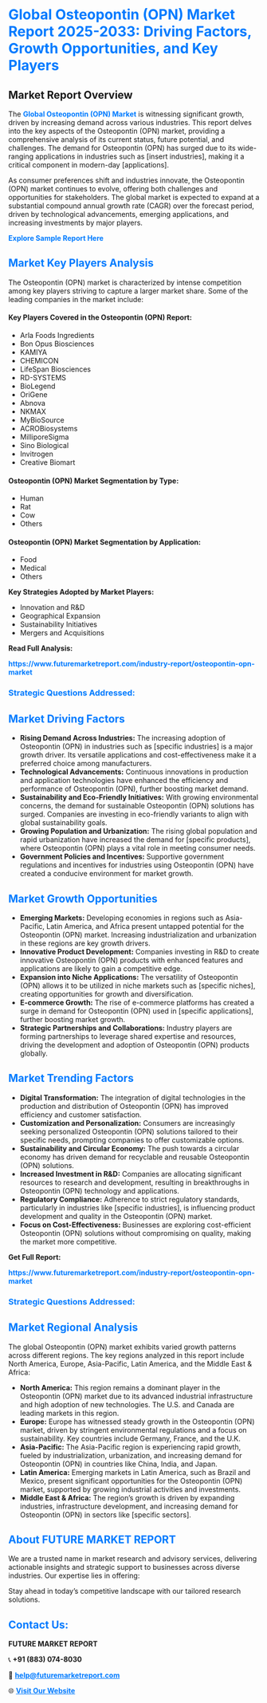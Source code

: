 <h1 style="color: #007BFF;">Global Osteopontin (OPN) Market Report 2025-2033: Driving Factors, Growth Opportunities, and Key Players</h1>

<section id="overview">
<h2>Market Report Overview</h2>
<p>The <a href="https://www.futuremarketreport.com/industry-report/osteopontin-opn-market" style="color: #007BFF; text-decoration: none;"><strong>Global Osteopontin (OPN) Market</strong></a> is witnessing significant growth, driven by increasing demand across various industries. This report delves into the key aspects of the Osteopontin (OPN) market, providing a comprehensive analysis of its current status, future potential, and challenges. The demand for Osteopontin (OPN) has surged due to its wide-ranging applications in industries such as [insert industries], making it a critical component in modern-day [applications].</p>
<p>As consumer preferences shift and industries innovate, the Osteopontin (OPN) market continues to evolve, offering both challenges and opportunities for stakeholders. The global market is expected to expand at a substantial compound annual growth rate (CAGR) over the forecast period, driven by technological advancements, emerging applications, and increasing investments by major players.</p>
</section>

<section id="overview">
<p><a href="https://www.futuremarketreport.com/request-sample/reportId=79314" style="color: #007BFF; text-decoration: none;"><strong>Explore Sample Report Here</strong></a></p>
</section>

<section id="key-players">
<h2 style="color: #007BFF;">Market Key Players Analysis</h2>
<p>The Osteopontin (OPN) market is characterized by intense competition among key players striving to capture a larger market share. Some of the leading companies in the market include:</p>
<h4>Key Players Covered in the Osteopontin (OPN) Report:</h4>
<ul><li>Arla Foods Ingredients</li><li>Bon Opus Biosciences</li><li>KAMIYA</li><li>CHEMICON</li><li>LifeSpan Biosciences</li><li>RD-SYSTEMS</li><li>BioLegend</li><li>OriGene</li><li>Abnova</li><li>NKMAX</li><li>MyBioSource</li><li>ACROBiosystems</li><li>MilliporeSigma</li><li>Sino Biological</li><li>Invitrogen</li><li>Creative Biomart</li></ul>
<h4>Osteopontin (OPN) Market Segmentation by Type:</h4>
<ul><li>Human</li><li>Rat</li><li>Cow</li><li>Others</li></ul>

<h4>Osteopontin (OPN) Market Segmentation by Application:</h4>
<ul><li>Food</li><li>Medical</li><li>Others</li></ul>
<p><strong>Key Strategies Adopted by Market Players:</strong></p>
<ul>
<li>Innovation and R&D</li>
<li>Geographical Expansion</li>
<li>Sustainability Initiatives</li>
<li>Mergers and Acquisitions</li>
</ul>
</section>

<section>
<p><strong>Read Full Analysis: </strong></p><a href="https://www.futuremarketreport.com/industry-report/osteopontin-opn-market" style="color: #007BFF; text-decoration: none;"><strong>https://www.futuremarketreport.com/industry-report/osteopontin-opn-market</strong></a>
<h3 style="color: #007BFF;">Strategic Questions Addressed:</h3>
</section>

<section id="driving-factors">
<h2 style="color: #007BFF;">Market Driving Factors</h2>
<ul>
<li><strong>Rising Demand Across Industries:</strong> The increasing adoption of Osteopontin (OPN) in industries such as [specific industries] is a major growth driver. Its versatile applications and cost-effectiveness make it a preferred choice among manufacturers.</li>
<li><strong>Technological Advancements:</strong> Continuous innovations in production and application technologies have enhanced the efficiency and performance of Osteopontin (OPN), further boosting market demand.</li>
<li><strong>Sustainability and Eco-Friendly Initiatives:</strong> With growing environmental concerns, the demand for sustainable Osteopontin (OPN) solutions has surged. Companies are investing in eco-friendly variants to align with global sustainability goals.</li>
<li><strong>Growing Population and Urbanization:</strong> The rising global population and rapid urbanization have increased the demand for [specific products], where Osteopontin (OPN) plays a vital role in meeting consumer needs.</li>
<li><strong>Government Policies and Incentives:</strong> Supportive government regulations and incentives for industries using Osteopontin (OPN) have created a conducive environment for market growth.</li>
</ul>
</section>

<section id="growth-opportunities">
<h2 style="color: #007BFF;">Market Growth Opportunities</h2>
<ul>
<li><strong>Emerging Markets:</strong> Developing economies in regions such as Asia-Pacific, Latin America, and Africa present untapped potential for the Osteopontin (OPN) market. Increasing industrialization and urbanization in these regions are key growth drivers.</li>
<li><strong>Innovative Product Development:</strong> Companies investing in R&D to create innovative Osteopontin (OPN) products with enhanced features and applications are likely to gain a competitive edge.</li>
<li><strong>Expansion into Niche Applications:</strong> The versatility of Osteopontin (OPN) allows it to be utilized in niche markets such as [specific niches], creating opportunities for growth and diversification.</li>
<li><strong>E-commerce Growth:</strong> The rise of e-commerce platforms has created a surge in demand for Osteopontin (OPN) used in [specific applications], further boosting market growth.</li>
<li><strong>Strategic Partnerships and Collaborations:</strong> Industry players are forming partnerships to leverage shared expertise and resources, driving the development and adoption of Osteopontin (OPN) products globally.</li>
</ul>
</section>

<section id="trending-factors">
<h2 style="color: #007BFF;">Market Trending Factors</h2>
<ul>
<li><strong>Digital Transformation:</strong> The integration of digital technologies in the production and distribution of Osteopontin (OPN) has improved efficiency and customer satisfaction.</li>
<li><strong>Customization and Personalization:</strong> Consumers are increasingly seeking personalized Osteopontin (OPN) solutions tailored to their specific needs, prompting companies to offer customizable options.</li>
<li><strong>Sustainability and Circular Economy:</strong> The push towards a circular economy has driven demand for recyclable and reusable Osteopontin (OPN) solutions.</li>
<li><strong>Increased Investment in R&D:</strong> Companies are allocating significant resources to research and development, resulting in breakthroughs in Osteopontin (OPN) technology and applications.</li>
<li><strong>Regulatory Compliance:</strong> Adherence to strict regulatory standards, particularly in industries like [specific industries], is influencing product development and quality in the Osteopontin (OPN) market.</li>
<li><strong>Focus on Cost-Effectiveness:</strong> Businesses are exploring cost-efficient Osteopontin (OPN) solutions without compromising on quality, making the market more competitive.</li>
</ul>
</section>

<section>
<p><strong>Get Full Report: </strong></p><a href="https://www.futuremarketreport.com/industry-report/osteopontin-opn-market" style="color: #007BFF; text-decoration: none;"><strong>https://www.futuremarketreport.com/industry-report/osteopontin-opn-market</strong></a>
<h3 style="color: #007BFF;">Strategic Questions Addressed:</h3>
</section>


<section id="regional-analysis">
<h2 style="color: #007BFF;">Market Regional Analysis</h2>
<p>The global Osteopontin (OPN) market exhibits varied growth patterns across different regions. The key regions analyzed in this report include North America, Europe, Asia-Pacific, Latin America, and the Middle East & Africa:</p>
<ul>
<li><strong>North America:</strong> This region remains a dominant player in the Osteopontin (OPN) market due to its advanced industrial infrastructure and high adoption of new technologies. The U.S. and Canada are leading markets in this region.</li>
<li><strong>Europe:</strong> Europe has witnessed steady growth in the Osteopontin (OPN) market, driven by stringent environmental regulations and a focus on sustainability. Key countries include Germany, France, and the U.K.</li>
<li><strong>Asia-Pacific:</strong> The Asia-Pacific region is experiencing rapid growth, fueled by industrialization, urbanization, and increasing demand for Osteopontin (OPN) in countries like China, India, and Japan.</li>
<li><strong>Latin America:</strong> Emerging markets in Latin America, such as Brazil and Mexico, present significant opportunities for the Osteopontin (OPN) market, supported by growing industrial activities and investments.</li>
<li><strong>Middle East & Africa:</strong> The region’s growth is driven by expanding industries, infrastructure development, and increasing demand for Osteopontin (OPN) in sectors like [specific sectors].</li>
</ul>
</section>

<footer>
<h2 style="color: #007BFF;">About FUTURE MARKET REPORT</h2>
<p>We are a trusted name in market research and advisory services, delivering actionable insights and strategic support to businesses across diverse industries. Our expertise lies in offering:</p>

<p>Stay ahead in today’s competitive landscape with our tailored research solutions.</p>

<h2 style="color: #007BFF;">Contact Us:</h2>
<p><strong>FUTURE MARKET REPORT</strong></p>
<p>📞 <strong>+91 (883) 074-8030</strong></p>
<p>📧 <strong><a href="mailto:help@futuremarketreport.com" style="color: #007BFF;">help@futuremarketreport.com</a></strong></p>
<p>🌐 <strong><a href="https://www.futuremarketreport.com/" style="color: #007BFF;">Visit Our Website</a></strong></p>
</footer>